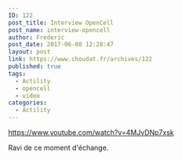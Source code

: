 ```yaml
---
ID: 122
post_title: Interview OpenCell
post_name: interview-opencell
author: Frederic
post_date: 2017-06-08 12:28:47
layout: post
link: https://www.choudat.fr/archives/122
published: true
tags:
  - Actility
  - opencell
  - video
categories:
  - Actility
---
```

https://www.youtube.com/watch?v=4MJvDNp7xsk <div class="a2a_kit a2a_kit_size_35 addtoany_list" data-a2a-url="https://www.actility.com/news/actility-opencell-digital-subscriptions/" data-a2a-title="Actility collaborates with Opencell to offer class-leading IoT digital subscription services">Ravi de ce moment d'échange.</div>